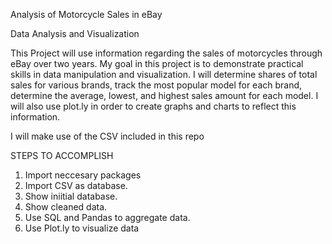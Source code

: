 Analysis of Motorcycle Sales in eBay

Data Analysis and Visualization

This Project will use information regarding the sales of motorcycles through eBay over two years. My goal in this project is to demonstrate practical skills in data manipulation and visualization. I will determine shares of total sales for various brands, track the most popular model for each brand, determine the average, lowest, and highest sales amount for each model. I will also use plot.ly in order to create graphs and charts to reflect this information. 

I will make use of the CSV included in this repo

STEPS TO ACCOMPLISH
1. Import neccesary packages
2. Import CSV as database. 
3. Show iniitial database. 
4. Show cleaned data. 
5. Use SQL and Pandas to aggregate data. 
6. Use Plot.ly to visualize data

